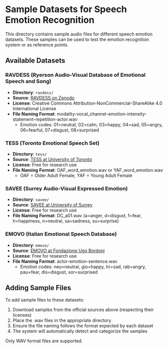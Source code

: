 # Sample Datasets for Speech Emotion Recognition

This directory contains sample audio files for different speech emotion datasets. These samples can be used to test the emotion recognition system or as reference points.

## Available Datasets

### RAVDESS (Ryerson Audio-Visual Database of Emotional Speech and Song)
- **Directory**: `ravdess/`
- **Source**: [RAVDESS on Zenodo](https://zenodo.org/record/1188976)
- **License**: Creative Commons Attribution-NonCommercial-ShareAlike 4.0 International License
- **File Naming Format**: modality-vocal_channel-emotion-intensity-statement-repetition-actor.wav
  - Emotion codes: 01=neutral, 02=calm, 03=happy, 04=sad, 05=angry, 06=fearful, 07=disgust, 08=surprised

### TESS (Toronto Emotional Speech Set)
- **Directory**: `tess/`
- **Source**: [TESS at University of Toronto](https://tspace.library.utoronto.ca/handle/1807/24487)
- **License**: Free for research use
- **File Naming Format**: OAF_word_emotion.wav or YAF_word_emotion.wav
  - OAF = Older Adult Female, YAF = Young Adult Female

### SAVEE (Surrey Audio-Visual Expressed Emotion)
- **Directory**: `savee/`
- **Source**: [SAVEE at University of Surrey](http://kahlan.eps.surrey.ac.uk/savee/)
- **License**: Free for research use
- **File Naming Format**: DC_a01.wav (a=anger, d=disgust, f=fear, h=happiness, n=neutral, sa=sadness, su=surprise)

### EMOVO (Italian Emotional Speech Database)
- **Directory**: `emovo/`
- **Source**: [EMOVO at Fondazione Ugo Bordoni](http://voice.fub.it/activities/corpora/emovo/index.html)
- **License**: Free for research use
- **File Naming Format**: actor-emotion-sentence.wav
  - Emotion codes: neu=neutral, gio=happy, tri=sad, rab=angry, pau=fear, dis=disgust, sor=surprised

## Adding Sample Files

To add sample files to these datasets:

1. Download samples from the official sources above (respecting their licenses)
2. Place the .wav files in the appropriate directory
3. Ensure the file naming follows the format expected by each dataset
4. The system will automatically detect and categorize the samples

Only WAV format files are supported.